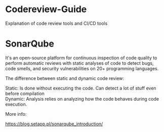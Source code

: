 # Codereview-Guide
Explanation of code review tools and CI/CD tools

# SonarQube

It's an open-source platform for continuous inspection of code quality to perform automatic reviews with static analyses of code to detect bugs, code smells, and security vulnerabilities on 20+ programming languages.   

The difference between static and dynamic code review: <br>

Static: Is done without executing the code. Can detect a lot of stuff even before compilation <br>
Dynamic: Analysis relies on analyzing how the code behaves during code execution. <br>

More info: <br>

https://blog.setapp.pl/sonarqube_introduction/
